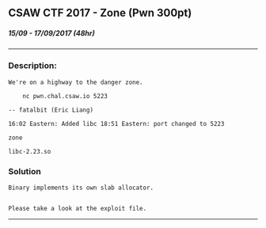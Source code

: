 ## CSAW CTF 2017 - Zone (Pwn 300pt)
##### 15/09 - 17/09/2017 (48hr)
___

### Description: 
	We're on a highway to the danger zone.

```	
	nc pwn.chal.csaw.io 5223
```

	-- fatalbit (Eric Liang)

	16:02 Eastern: Added libc 18:51 Eastern: port changed to 5223

	zone

	libc-2.23.so

### Solution
	Binary implements its own slab allocator.

	
	Please take a look at the exploit file.

___
